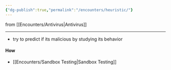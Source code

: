 ```yaml
---
{"dg-publish":true,"permalink":"/encounters/heuristic/"}
---
```


from [[Encounters/Antivirus\|Antivirus]]
___
- try to predict if its malicious by studying its behavior
#### How
- [[Encounters/Sandbox Testing\|Sandbox Testing]]
